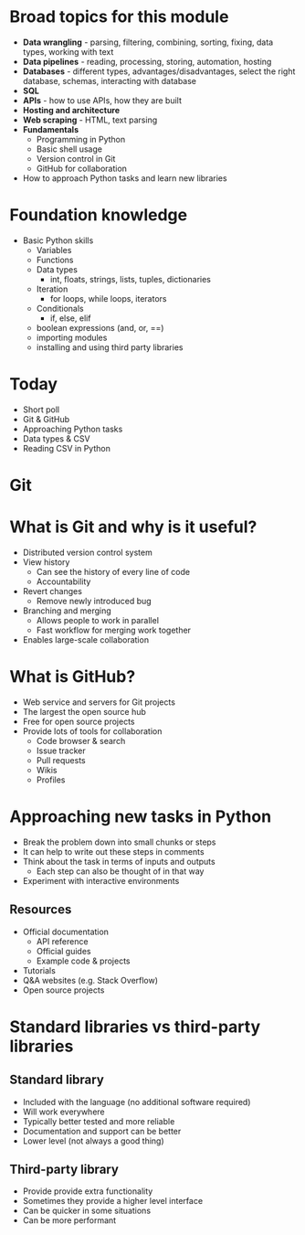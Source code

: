 # Broad topics for this module

- **Data wrangling** - parsing, filtering, combining, sorting, fixing, data types, working with text
- **Data pipelines** - reading, processing, storing, automation, hosting
- **Databases** - different types, advantages/disadvantages, select the right database, schemas, interacting with database
- **SQL**
- **APIs** - how to use APIs, how they are built
- **Hosting and architecture**
- **Web scraping** - HTML, text parsing
- **Fundamentals**
  - Programming in Python
  - Basic shell usage
  - Version control in Git
  - GitHub for collaboration
- How to approach Python tasks and learn new libraries

# Foundation knowledge

- Basic Python skills
  - Variables
  - Functions
  - Data types
    - int, floats, strings, lists, tuples, dictionaries
  - Iteration
    - for loops, while loops, iterators
  - Conditionals
    - if, else, elif
  - boolean expressions (and, or, ==)
  - importing modules
  - installing and using third party libraries

# Today

- Short poll
- Git & GitHub
- Approaching Python tasks
- Data types & CSV
- Reading CSV in Python

# Git

# What is Git and why is it useful?

- Distributed version control system
- View history
  - Can see the history of every line of code
  - Accountability
- Revert changes
  - Remove newly introduced bug
- Branching and merging
  - Allows people to work in parallel
  - Fast workflow for merging work together
- Enables large-scale collaboration

# What is GitHub?

- Web service and servers for Git projects
- The largest the open source hub
- Free for open source projects
- Provide lots of tools for collaboration
  - Code browser & search
  - Issue tracker
  - Pull requests
  - Wikis
  - Profiles

# Approaching new tasks in Python

- Break the problem down into small chunks or steps
- It can help to write out these steps in comments
- Think about the task in terms of inputs and outputs
  - Each step can also be thought of in that way
- Experiment with interactive environments

## Resources

- Official documentation
  - API reference
  - Official guides
  - Example code & projects
- Tutorials
- Q&A websites (e.g. Stack Overflow)
- Open source projects

# Standard libraries vs third-party libraries

## Standard library

- Included with the language (no additional software required)
- Will work everywhere
- Typically better tested and more reliable
- Documentation and support can be better
- Lower level (not always a good thing)

## Third-party library

- Provide provide extra functionality
- Sometimes they provide a higher level interface
- Can be quicker in some situations
- Can be more performant

